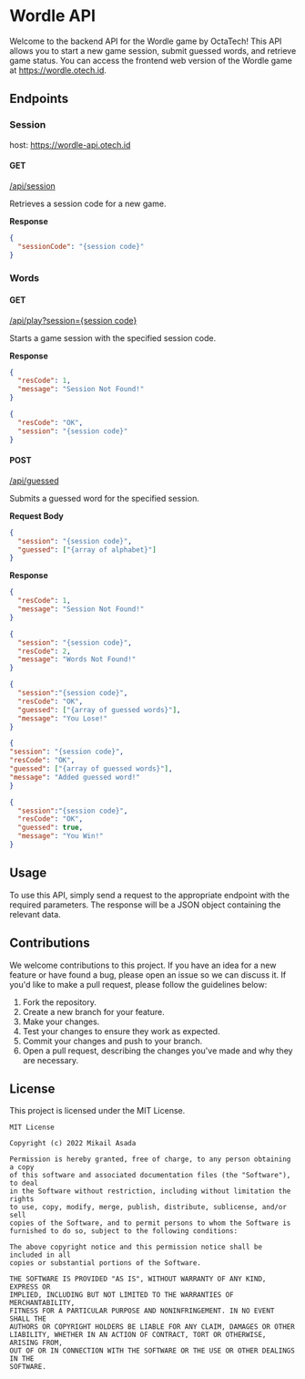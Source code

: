 # Wordle API

Welcome to the backend API for the Wordle game by OctaTech! This API allows you to start a new game session, submit guessed words, and retrieve game status. You can access the frontend web version of the Wordle game at https://wordle.otech.id.

## Endpoints

### Session

host: https://wordle-api.otech.id

#### GET 
[/api/session](https://wordle-api.otech.id/api/session)

Retrieves a session code for a new game.

**Response**

```json
{
  "sessionCode": "{session code}"
}
```

### Words

#### GET 
[/api/play?session={session code}](https://wordle-api.otech.id/api/play?session=aBcD123)

Starts a game session with the specified session code.

**Response**

```json
{
  "resCode": 1,
  "message": "Session Not Found!"
}
```

```json
{
  "resCode": "OK",
  "session": "{session code}"
}

```


#### POST 
[/api/guessed](https://wordle-api.otech.id/api/guessed)

Submits a guessed word for the specified session.

**Request Body**

```json
{
  "session": "{session code}",
  "guessed": ["{array of alphabet}"]
}
```

**Response**

```json
{
  "resCode": 1,
  "message": "Session Not Found!"
}
```

```json
{
  "session": "{session code}",
  "resCode": 2,
  "message": "Words Not Found!"
}
```

```json
{
  "session":"{session code}",
  "resCode": "OK",
  "guessed": ["{array of guessed words}"],
  "message": "You Lose!"
}
```

```json
{
"session": "{session code}",
"resCode": "OK",
"guessed": ["{array of guessed words}"],
"message": "Added guessed word!"
}
```

```json
{
  "session":"{session code}",
  "resCode": "OK",
  "guessed": true,
  "message": "You Win!"
}
```

## Usage

To use this API, simply send a request to the appropriate endpoint with the required parameters. The response will be a JSON object containing the relevant data.

## Contributions

We welcome contributions to this project. If you have an idea for a new feature or have found a bug, please open an issue so we can discuss it. If you'd like to make a pull request, please follow the guidelines below:

1. Fork the repository.
2. Create a new branch for your feature.
3. Make your changes.
4. Test your changes to ensure they work as expected.
5. Commit your changes and push to your branch.
6. Open a pull request, describing the changes you've made and why they are necessary.

## License

This project is licensed under the MIT License.
```
MIT License

Copyright (c) 2022 Mikail Asada

Permission is hereby granted, free of charge, to any person obtaining a copy
of this software and associated documentation files (the "Software"), to deal
in the Software without restriction, including without limitation the rights
to use, copy, modify, merge, publish, distribute, sublicense, and/or sell
copies of the Software, and to permit persons to whom the Software is
furnished to do so, subject to the following conditions:

The above copyright notice and this permission notice shall be included in all
copies or substantial portions of the Software.

THE SOFTWARE IS PROVIDED "AS IS", WITHOUT WARRANTY OF ANY KIND, EXPRESS OR
IMPLIED, INCLUDING BUT NOT LIMITED TO THE WARRANTIES OF MERCHANTABILITY,
FITNESS FOR A PARTICULAR PURPOSE AND NONINFRINGEMENT. IN NO EVENT SHALL THE
AUTHORS OR COPYRIGHT HOLDERS BE LIABLE FOR ANY CLAIM, DAMAGES OR OTHER
LIABILITY, WHETHER IN AN ACTION OF CONTRACT, TORT OR OTHERWISE, ARISING FROM,
OUT OF OR IN CONNECTION WITH THE SOFTWARE OR THE USE OR OTHER DEALINGS IN THE
SOFTWARE.
```
